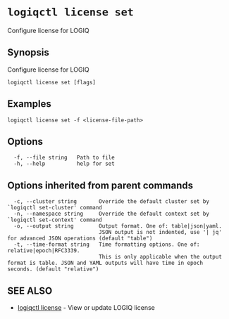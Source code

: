 # `logiqctl license set`

Configure license for LOGIQ

## Synopsis

Configure license for LOGIQ

```
logiqctl license set [flags]
```

## Examples

```
logiqctl license set -f <license-file-path>
```

## Options

```
  -f, --file string   Path to file
  -h, --help          help for set
```

## Options inherited from parent commands

```
  -c, --cluster string       Override the default cluster set by `logiqctl set-cluster' command
  -n, --namespace string     Override the default context set by `logiqctl set-context' command
  -o, --output string        Output format. One of: table|json|yaml. 
                             JSON output is not indented, use '| jq' for advanced JSON operations (default "table")
  -t, --time-format string   Time formatting options. One of: relative|epoch|RFC3339. 
                             This is only applicable when the output format is table. JSON and YAML outputs will have time in epoch seconds. (default "relative")
```

## SEE ALSO

* [logiqctl license](/license/logiqctl_license)	 - View or update LOGIQ license


